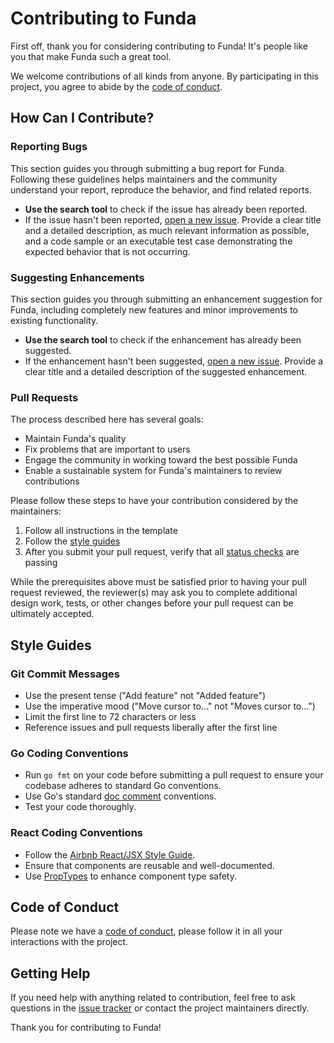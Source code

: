 # Contributing to Funda

First off, thank you for considering contributing to Funda! It's people like you that make Funda such a great tool.

We welcome contributions of all kinds from anyone. By participating in this project, you agree to abide by the [code of conduct](CODE_OF_CONDUCT.md).

## How Can I Contribute?

### Reporting Bugs

This section guides you through submitting a bug report for Funda. Following these guidelines helps maintainers and the community understand your report, reproduce the behavior, and find related reports.

- **Use the search tool** to check if the issue has already been reported.
- If the issue hasn't been reported, [open a new issue](https://github.com/hlta/funda/issues/new). Provide a clear title and a detailed description, as much relevant information as possible, and a code sample or an executable test case demonstrating the expected behavior that is not occurring.

### Suggesting Enhancements

This section guides you through submitting an enhancement suggestion for Funda, including completely new features and minor improvements to existing functionality.

- **Use the search tool** to check if the enhancement has already been suggested.
- If the enhancement hasn't been suggested, [open a new issue](https://github.com/hlta/funda/issues/new). Provide a clear title and a detailed description of the suggested enhancement.

### Pull Requests

The process described here has several goals:

- Maintain Funda's quality
- Fix problems that are important to users
- Engage the community in working toward the best possible Funda
- Enable a sustainable system for Funda's maintainers to review contributions

Please follow these steps to have your contribution considered by the maintainers:

1. Follow all instructions in the template
2. Follow the [style guides](#style-guides)
3. After you submit your pull request, verify that all [status checks](https://help.github.com/articles/about-status-checks/) are passing

While the prerequisites above must be satisfied prior to having your pull request reviewed, the reviewer(s) may ask you to complete additional design work, tests, or other changes before your pull request can be ultimately accepted.

## Style Guides

### Git Commit Messages

- Use the present tense ("Add feature" not "Added feature")
- Use the imperative mood ("Move cursor to..." not "Moves cursor to...")
- Limit the first line to 72 characters or less
- Reference issues and pull requests liberally after the first line

### Go Coding Conventions

- Run `go fmt` on your code before submitting a pull request to ensure your codebase adheres to standard Go conventions.
- Use Go's standard [doc comment](https://golang.org/doc/effective_go.html#commentary) conventions.
- Test your code thoroughly.

### React Coding Conventions

- Follow the [Airbnb React/JSX Style Guide](https://github.com/airbnb/javascript/tree/master/react).
- Ensure that components are reusable and well-documented.
- Use [PropTypes](https://reactjs.org/docs/typechecking-with-proptypes.html) to enhance component type safety.

## Code of Conduct

Please note we have a [code of conduct](CODE_OF_CONDUCT.md), please follow it in all your interactions with the project.

## Getting Help

If you need help with anything related to contribution, feel free to ask questions in the [issue tracker](https://github.com/hlta/funda/issues) or contact the project maintainers directly.

Thank you for contributing to Funda!
